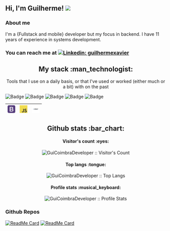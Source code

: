 <h2> Hi, I'm Guilherme! <img src="https://media.giphy.com/media/mGcNjsfWAjY5AEZNw6/giphy.gif" width="50"></h2>

### About me
I'm a {Fullstack and mobile} developer but my focus in backend. I have 11 years of experience in systems development.

### You can reach me at [![Linkedin: guilhermexavier](https://img.shields.io/badge/-guilhermexavier-blue?style=flat-square&logo=Linkedin&logoColor=white&link=https://www.linkedin.com/in/guilherme-xavier-827500136/)](https://www.linkedin.com/in/guilherme-xavier-827500136/)


<h2 align="center">My stack :man_technologist:</h2>
<p align="center">Tools that I use on a daily basis, or that I've used or worked (either much or a bit) with on the past</p>

 ![Badge](https://img.shields.io/badge/EntityFrameworkCore-5-blue) ![Badge](https://img.shields.io/badge/SQLServer-blue) ![Badge](https://img.shields.io/badge/Swagger-orange)  ![Badge](https://img.shields.io/badge/AutoMapper-green) ![Badge](https://img.shields.io/badge/NodeJs-latest-blue)
 
 |   [<img src="https://raw.githubusercontent.com/github/explore/80688e429a7d4ef2fca1e82350fe8e3517d3494d/topics/bootstrap/bootstrap.png" alt="Bootstrap" width="24">](https://getbootstrap.com/) |  [<img src="https://raw.githubusercontent.com/github/explore/80688e429a7d4ef2fca1e82350fe8e3517d3494d/topics/javascript/javascript.png" alt="jQuery" width="24">](https://jquery.com/) | [<img src="https://raw.githubusercontent.com/github/explore/80688e429a7d4ef2fca1e82350fe8e3517d3494d/topics/jquery/jquery.png" alt="jQuery" width="24">](https://jquery.com/)
|---|---|---|
 
<h2 align="center">Github stats :bar_chart:</h2>

<h4 align="center">Visitor's count :eyes:</h4>

<p align="center"><img src="https://profile-counter.glitch.me/{GuiCoimbraDeveloper}/count.svg" alt="GuiCoimbraDeveloper :: Visitor's Count" /></p>

<h4 align="center">Top langs :tongue:</h4>

<p align="center"><img src="https://github-readme-stats.vercel.app/api/top-langs/?username=GuiCoimbraDeveloper&langs_count=10&theme=tokyonight&layout=compact" alt="GuiCoimbraDeveloper :: Top Langs" /></p>

<h4 align="center">Profile stats :musical_keyboard:</h4>

<p align="center"><img src="https://github-readme-stats.vercel.app/api?username=GuiCoimbraDeveloper&show_icons=true&theme=synthwave" alt="GuiCoimbraDeveloper :: Profile Stats" /></p>

### Github Repos

[![ReadMe Card](https://github-readme-stats.vercel.app/api/pin/?username=GuiCoimbraDeveloper&repo=DevFitness&show_owner=true)](https://github.com/GuiCoimbraDeveloper/DevFitness)
[![ReadMe Card](https://github-readme-stats.vercel.app/api/pin/?username=GuiCoimbraDeveloper&repo=solid-api&show_owner=true)](https://github.com/GuiCoimbraDeveloper/solid-api)
